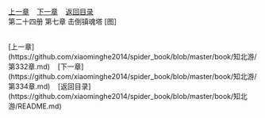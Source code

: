 
[上一章](https://github.com/xiaominghe2014/spider_book/blob/master/book/知北游/第332章.md)&nbsp;&nbsp;&nbsp;&nbsp;[下一章](https://github.com/xiaominghe2014/spider_book/blob/master/book/知北游/第334章.md)&nbsp;&nbsp;&nbsp;&nbsp;[返回目录](https://github.com/xiaominghe2014/spider_book/blob/master/book/知北游/README.md)
<br /> 第二十四册 第七章 击倒镇魂塔 [图]<br />
    
  <br />
[上一章](https://github.com/xiaominghe2014/spider_book/blob/master/book/知北游/第332章.md)&nbsp;&nbsp;&nbsp;&nbsp;[下一章](https://github.com/xiaominghe2014/spider_book/blob/master/book/知北游/第334章.md)&nbsp;&nbsp;&nbsp;&nbsp;[返回目录](https://github.com/xiaominghe2014/spider_book/blob/master/book/知北游/README.md)
